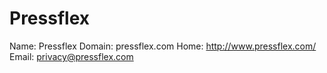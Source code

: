 
# Pressflex

Name: Pressflex
Domain: pressflex.com
Home: http://www.pressflex.com/
Email: privacy@pressflex.com
